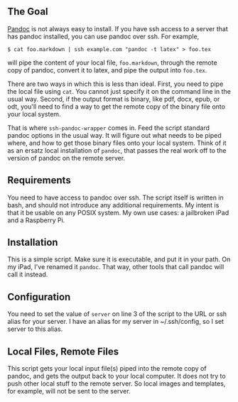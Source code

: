 ## The Goal

[Pandoc] is not always easy to install. If you have ssh access to a server that has pandoc installed, you can use pandoc over ssh. For example,

    $ cat foo.markdown | ssh example.com "pandoc -t latex" > foo.tex

will pipe the content of your local file, `foo.markdown`, through the remote copy of pandoc, convert it to latex, and pipe the output into `foo.tex`.

There are two ways in which this is less than ideal. First, you need to pipe the local file using `cat`. You cannot just specify it on the command line in the usual way. Second, if the output format is binary, like pdf, docx, epub, or odt, you'll need to find a way to get the remote copy of the binary file onto your local system.

That is where `ssh-pandoc-wrapper` comes in. Feed the script standard pandoc options in the usual way. It will figure out what needs to be piped where, and how to get those binary files onto your local system. Think of it as an ersatz local installation of `pandoc`, that passes the real work off to the version of pandoc on the remote server.

## Requirements

You need to have access to pandoc over ssh. The script itself is written in bash, and should not introduce any additional requirements. My intent is that it be usable on any POSIX system. My own use cases: a jailbroken iPad and a Raspberry Pi.

## Installation

This is a simple script. Make sure it is executable, and put it in your path. On my iPad, I've renamed it `pandoc`. That way, other tools that call pandoc will call it instead.

## Configuration

You need to set the value of `server` on line 3 of the script to the URL or ssh alias for your server. I have an alias for my server in ~/.ssh/config, so I set server to this alias.

## Local Files, Remote Files

This script gets your local input file(s) piped into the remote copy of pandoc, and gets the output back to your local computer. It does not try to push other local stuff to the remote server. So local images and templates, for example, will not be sent to the server. 

[pandoc]: http://www.johnmacfarlane.net/pandoc/


